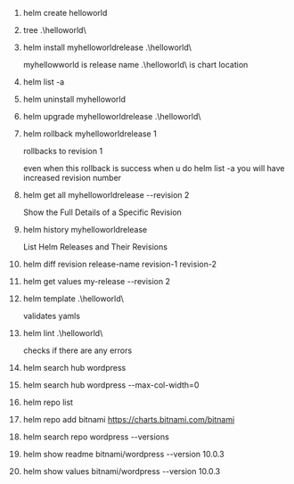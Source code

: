 1.  helm create helloworld

2.  tree .\helloworld\

3.  helm install myhelloworldrelease .\helloworld\

    myhellowworld is release name .\helloworld\ is chart location

4.  helm list -a

5.  helm uninstall myhelloworld

6.  helm upgrade myhelloworldrelease .\helloworld\

7.  helm rollback myhelloworldrelease 1

    rollbacks to revision 1

    even when this rollback is success when u do helm list -a you will have increased revision number

8.  helm get all myhelloworldrelease --revision 2

    Show the Full Details of a Specific Revision

9.  helm history myhelloworldrelease

    List Helm Releases and Their Revisions

10. helm diff revision release-name revision-1 revision-2

11. helm get values my-release --revision 2

12. helm template .\helloworld\

    validates yamls

13. helm lint .\helloworld\

    checks if there are any errors

14. helm search hub wordpress

15. helm search hub wordpress --max-col-width=0

16. helm repo list

17. helm repo add bitnami https://charts.bitnami.com/bitnami

18. helm search repo wordpress --versions

19. helm show readme bitnami/wordpress --version 10.0.3

20. helm show values bitnami/wordpress --version 10.0.3
